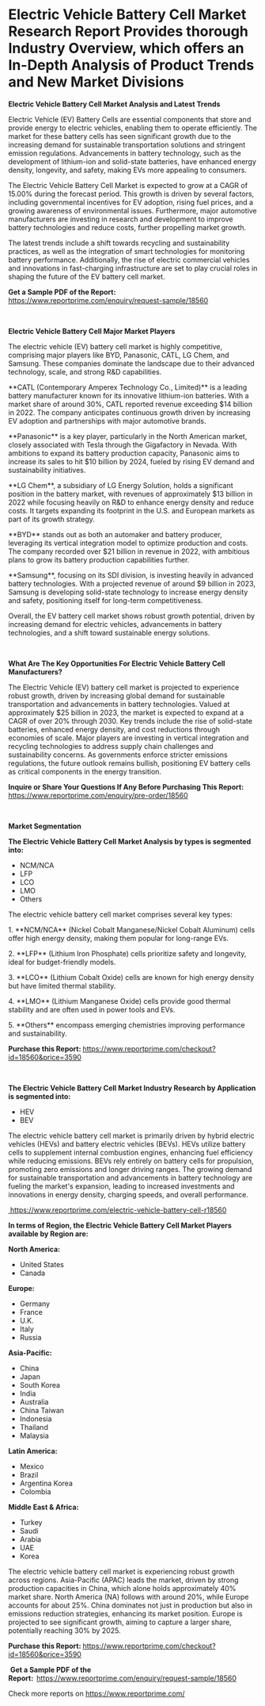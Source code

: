 <p><h1>Electric Vehicle Battery Cell Market Research Report Provides thorough Industry Overview, which offers an In-Depth Analysis of Product Trends and New Market Divisions</h1></p><p><strong>Electric Vehicle Battery Cell Market Analysis and Latest Trends</strong></p>
<p><p>Electric Vehicle (EV) Battery Cells are essential components that store and provide energy to electric vehicles, enabling them to operate efficiently. The market for these battery cells has seen significant growth due to the increasing demand for sustainable transportation solutions and stringent emission regulations. Advancements in battery technology, such as the development of lithium-ion and solid-state batteries, have enhanced energy density, longevity, and safety, making EVs more appealing to consumers.</p><p>The Electric Vehicle Battery Cell Market is expected to grow at a CAGR of 15.00% during the forecast period. This growth is driven by several factors, including governmental incentives for EV adoption, rising fuel prices, and a growing awareness of environmental issues. Furthermore, major automotive manufacturers are investing in research and development to improve battery technologies and reduce costs, further propelling market growth.</p><p>The latest trends include a shift towards recycling and sustainability practices, as well as the integration of smart technologies for monitoring battery performance. Additionally, the rise of electric commercial vehicles and innovations in fast-charging infrastructure are set to play crucial roles in shaping the future of the EV battery cell market.</p></p>
<p><strong>Get a Sample PDF of the Report:&nbsp;</strong> <a href="https://www.reportprime.com/enquiry/request-sample/18560?utm_campaign=2981&utm_medium=2&utm_source=Github&utm_content=ia&utm_term=19032025&utm_id=electric-vehicle-battery-cell">https://www.reportprime.com/enquiry/request-sample/18560</a></p>
<p>&nbsp;</p>
<p><strong>Electric Vehicle Battery Cell Major Market Players</strong></p>
<p><p>The electric vehicle (EV) battery cell market is highly competitive, comprising major players like BYD, Panasonic, CATL, LG Chem, and Samsung. These companies dominate the landscape due to their advanced technology, scale, and strong R&D capabilities.</p><p>**CATL (Contemporary Amperex Technology Co., Limited)** is a leading battery manufacturer known for its innovative lithium-ion batteries. With a market share of around 30%, CATL reported revenue exceeding $14 billion in 2022. The company anticipates continuous growth driven by increasing EV adoption and partnerships with major automotive brands.</p><p>**Panasonic** is a key player, particularly in the North American market, closely associated with Tesla through the Gigafactory in Nevada. With ambitions to expand its battery production capacity, Panasonic aims to increase its sales to hit $10 billion by 2024, fueled by rising EV demand and sustainability initiatives.</p><p>**LG Chem**, a subsidiary of LG Energy Solution, holds a significant position in the battery market, with revenues of approximately $13 billion in 2022 while focusing heavily on R&D to enhance energy density and reduce costs. It targets expanding its footprint in the U.S. and European markets as part of its growth strategy.</p><p>**BYD** stands out as both an automaker and battery producer, leveraging its vertical integration model to optimize production and costs. The company recorded over $21 billion in revenue in 2022, with ambitious plans to grow its battery production capabilities further.</p><p>**Samsung**, focusing on its SDI division, is investing heavily in advanced battery technologies. With a projected revenue of around $9 billion in 2023, Samsung is developing solid-state technology to increase energy density and safety, positioning itself for long-term competitiveness.</p><p>Overall, the EV battery cell market shows robust growth potential, driven by increasing demand for electric vehicles, advancements in battery technologies, and a shift toward sustainable energy solutions.</p></p>
<p>&nbsp;</p>
<p><strong>What Are The Key Opportunities For Electric Vehicle Battery Cell Manufacturers?</strong></p>
<p><p>The Electric Vehicle (EV) battery cell market is projected to experience robust growth, driven by increasing global demand for sustainable transportation and advancements in battery technologies. Valued at approximately $25 billion in 2023, the market is expected to expand at a CAGR of over 20% through 2030. Key trends include the rise of solid-state batteries, enhanced energy density, and cost reductions through economies of scale. Major players are investing in vertical integration and recycling technologies to address supply chain challenges and sustainability concerns. As governments enforce stricter emissions regulations, the future outlook remains bullish, positioning EV battery cells as critical components in the energy transition.</p></p>
<p><strong>Inquire or Share Your Questions If Any Before Purchasing This Report:</strong> <a href="https://www.reportprime.com/enquiry/pre-order/18560?utm_campaign=2981&utm_medium=2&utm_source=Github&utm_content=ia&utm_term=19032025&utm_id=electric-vehicle-battery-cell">https://www.reportprime.com/enquiry/pre-order/18560</a></p>
<p>&nbsp;</p>
<p><strong>Market Segmentation</strong></p>
<p><strong>The Electric Vehicle Battery Cell Market Analysis by types is segmented into:</strong></p>
<p><ul><li>NCM/NCA</li><li>LFP</li><li>LCO</li><li>LMO</li><li>Others</li></ul></p>
<p><p>The electric vehicle battery cell market comprises several key types: </p><p>1. **NCM/NCA** (Nickel Cobalt Manganese/Nickel Cobalt Aluminum) cells offer high energy density, making them popular for long-range EVs.  </p><p>2. **LFP** (Lithium Iron Phosphate) cells prioritize safety and longevity, ideal for budget-friendly models.  </p><p>3. **LCO** (Lithium Cobalt Oxide) cells are known for high energy density but have limited thermal stability.  </p><p>4. **LMO** (Lithium Manganese Oxide) cells provide good thermal stability and are often used in power tools and EVs.  </p><p>5. **Others** encompass emerging chemistries improving performance and sustainability.</p></p>
<p><strong>Purchase this Report:&nbsp;</strong><a href="https://www.reportprime.com/checkout?id=18560&price=3590&utm_campaign=2981&utm_medium=2&utm_source=Github&utm_content=ia&utm_term=19032025&utm_id=electric-vehicle-battery-cell">https://www.reportprime.com/checkout?id=18560&price=3590</a></p>
<p>&nbsp;</p>
<p><strong>The Electric Vehicle Battery Cell Market Industry Research by Application is segmented into:</strong></p>
<p><ul><li>HEV</li><li>BEV</li></ul></p>
<p><p>The electric vehicle battery cell market is primarily driven by hybrid electric vehicles (HEVs) and battery electric vehicles (BEVs). HEVs utilize battery cells to supplement internal combustion engines, enhancing fuel efficiency while reducing emissions. BEVs rely entirely on battery cells for propulsion, promoting zero emissions and longer driving ranges. The growing demand for sustainable transportation and advancements in battery technology are fueling the market's expansion, leading to increased investments and innovations in energy density, charging speeds, and overall performance.</p></p>
<p><a href="https://www.reportprime.com/electric-vehicle-battery-cell-r18560?utm_campaign=2981&utm_medium=2&utm_source=Github&utm_content=ia&utm_term=19032025&utm_id=electric-vehicle-battery-cell">&nbsp;https://www.reportprime.com/electric-vehicle-battery-cell-r18560</a></p>
<p><strong>In terms of Region, the Electric Vehicle Battery Cell Market Players available by Region are:</strong></p>
<p>
    <p> <strong> North America: </strong>
        <ul>
            <li>United States</li>
            <li>Canada</li>
        </ul>
        </p> 
    <p> <strong> Europe: </strong>
        <ul>
            <li>Germany</li>
            <li>France</li>
            <li>U.K.</li>
            <li>Italy</li>
            <li>Russia</li>
        </ul>
        </p> 
    <p> <strong> Asia-Pacific: </strong>
        <ul>
            <li>China</li>
            <li>Japan</li>
            <li>South Korea</li>
            <li>India</li>
            <li>Australia</li>
            <li>China Taiwan</li>
            <li>Indonesia</li>
            <li>Thailand</li>
            <li>Malaysia</li>
        </ul>
        </p> 
    <p> <strong> Latin America: </strong>
        <ul>
            <li>Mexico</li>
            <li>Brazil</li>
            <li>Argentina Korea</li>
            <li>Colombia</li>
        </ul>
        </p> 
    <p> <strong> Middle East & Africa: </strong>
        <ul>
            <li>Turkey</li>
            <li>Saudi</li>
            <li>Arabia</li>
            <li>UAE</li>
            <li>Korea</li>
        </ul>
    </p>
    </p>
<p><p>The electric vehicle battery cell market is experiencing robust growth across regions. Asia-Pacific (APAC) leads the market, driven by strong production capacities in China, which alone holds approximately 40% market share. North America (NA) follows with around 20%, while Europe accounts for about 25%. China dominates not just in production but also in emissions reduction strategies, enhancing its market position. Europe is projected to see significant growth, aiming to capture a larger share, potentially reaching 30% by 2025.</p></p>
<p><strong>Purchase this Report: </strong><a href="https://www.reportprime.com/checkout?id=18560&price=3590&utm_campaign=2981&utm_medium=2&utm_source=Github&utm_content=ia&utm_term=19032025&utm_id=electric-vehicle-battery-cell">https://www.reportprime.com/checkout?id=18560&price=3590</a></p>
<p>&nbsp;<strong>Get a Sample PDF of the Report:&nbsp;&nbsp;</strong><a href="https://www.reportprime.com/enquiry/request-sample/18560?utm_campaign=2981&utm_medium=2&utm_source=Github&utm_content=ia&utm_term=19032025&utm_id=electric-vehicle-battery-cell">https://www.reportprime.com/enquiry/request-sample/18560</a></p>
<p><strong></strong></p>
<p>Check more reports on <a href="https://www.reportprime.com/?utm_campaign=2981&utm_medium=2&utm_source=Github&utm_content=ia&utm_term=19032025&utm_id=electric-vehicle-battery-cell">https://www.reportprime.com/</a></p>